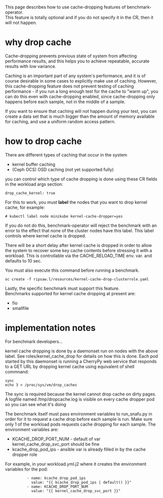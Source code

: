 This page describes how to use cache-dropping features of benchmark-operator.   
This feature is totally optional and if you do not specify it in the CR, then it will not happen.

# why drop cache

Cache-dropping prevents previous state of system from affecting performance results, and this helps you
to achieve repeatable, accurate results with low variance.

Caching is an important part of any system's performance, and it is of course desirable in some cases 
to explicitly make use of caching.   However, this cache-dropping feature does not prevent testing of
caching performance - if you run a long enough test for the cache to "warm up", you can do this even
with cache-dropping enabled, since cache-dropping only happens before each sample, not in the middle of
a sample.

If you want to ensure that caching will not happen during your test, you can create a data set that
is much bigger than the amount of memory available for caching, and use a uniform random access pattern.

# how to drop cache

There are different types of caching that occur in the system 

- kernel buffer caching
- (Ceph OCS) OSD caching (not yet supported fully)

you can control which type of cache dropping
is done using these CR fields in the workload args section:

```
drop_cache_kernel: true
```

For this to work, you must **label** the nodes that you want to drop kernel cache, for example:

```
# kubectl label node minikube kernel-cache-dropper=yes
```
If you do not do this, benchmark-operator will reject the benchmark with an error to the effect that
none of the cluster nodes have this label. This label controls where kernel cache is dropped.

There will be a short delay after kernel cache is dropped in order to allow the system to recover 
some key cache contents before stressing it with a workload.  This is controllable via the CACHE_RELOAD_TIME
env. var. and defaults to 10 sec.

You must also execute this command before running a benchmark.

```
oc create -f ripsaw.l/resources/kernel-cache-drop-clusterrole.yaml
```

Lastly, the specific benchmark must support this feature.   
Benchmarks supported for kernel cache dropping at present are:

- fio
- smallfile

# implementation notes

For benchmark developers...

kernel cache dropping is done by a daemonset run on nodes with the above label.   See roles/kernel_cache_drop
for details on how this is done.  Each pod started by this daemonset is running a CherryPy web service that
responds to a GET URL by dropping kernel cache using equivalent of shell commnand:

```
sync 
echo 3 > /proc/sys/vm/drop_caches
```

The sync is required because the kernel cannot drop cache on dirty pages.  
A logfile named /tmp/dropcache.log is visible on every cache dropper pod so you can see what it's doing

The benchmark itself must pass environment variables to run_snafu.py in order for it to request a cache
drop before each sample is run.   Make sure only 1 of the workload pods requests cache dropping for each sample.
The environment variables are:

- KCACHE_DROP_PORT_NUM - default of var kernel_cache_drop_svc_port should be fine
- kcache_drop_pod_ips - ansible var is already filled in by the cache dropper role

For example, in your workload.yml.j2 where it creates the environment variables for the pod:

```
          - name: kcache_drop_pod_ips
            value: "{{ kcache_drop_pod_ips | default() }}"
          - name: KCACHE_DROP_PORT_NUM
            value: "{{ kernel_cache_drop_svc_port }}"
```
